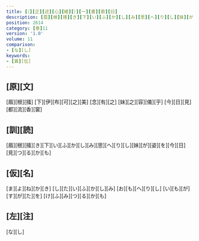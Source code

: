 ```yaml
---
title: [（][正][述][心][緒][）][一][書][歌][曰]
description: [眉][根][掻][き][下][い][ふ][か][し][み][思][へ][り][し][妹][が][姿][を][今][日][見][つ][る][か][も]
position: 2614
category: [巻]11
version: '1.0'
volume: 11
comparison:
- [な][し]
keywords:
- [異][伝]
---
```


## [原][文]

[眉][根][掻] [下][伊][布][可][之][美] [念][有][之] [妹][之][容][儀][乎] [今][日][見][都][流][香][裳]

## [訓][読]

[眉][根][掻][き][下][い][ふ][か][し][み][思][へ][り][し][妹][が][姿][を][今][日][見][つ][る][か][も]

## [仮][名]

[ま][よ][ね][か][き] [し][た][い][ふ][か][し][み] [お][も][へ][り][し] [い][も][が][す][が][た][を] [け][ふ][み][つ][る][か][も]

## [左][注]

[な][し]
